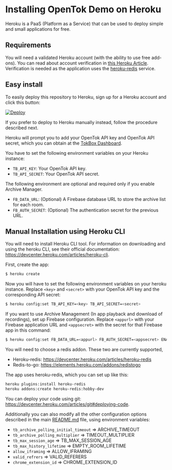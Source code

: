 # Installing OpenTok Demo on Heroku

Heroku is a PaaS (Platform as a Service) that can be used to deploy simple and small applications
for free.

## Requirements

You will need a validated Heroku account (with the ability to use free add-ons). You can read about account verification in [this Heroku Article](https://devcenter.heroku.com/articles/account-verification). Verification is needed as the application uses the [heroku-redis](https://devcenter.heroku.com/articles/heroku-redis) service.

## Easy install

To easily deploy this repository to Heroku, sign up for a Heroku account and click this
button:

[![Deploy](https://www.herokucdn.com/deploy/button.svg)](https://heroku.com/deploy?template=https://github.com/opentok/opentok-demo)

If you prefer to deploy to Heroku manually instead, follow the procedure described next.

Heroku will prompt you to add your OpenTok API key and OpenTok API secret, which you can obtain at the [TokBox Dashboard](https://tokbox.com/account).

You have to set the following environment variables on your Heroku instance:

- `TB_API_KEY`: Your OpenTok API key.
- `TB_API_SECRET`: Your OpenTok API secret.

The following environment are optional and required only if you enable Archive Manager.

- `FB_DATA_URL`: (Optional) A Firebase database URL to store the archive list for each room.
- `FB_AUTH_SECRET`: (Optional) The authentication secret for the previous URL.

## Manual Installation using Heroku CLI

You will need to install Heroku CLI tool. For information on downloading and using the heroku CLI, see their official documentation: https://devcenter.heroku.com/articles/heroku-cli.

First, create the app:

```sh
$ heroku create
```

Now you will have to set the following environment variables on your heroku instance. Replace `<key>` and `<secret>` with your OpenTok API key and the corresponding API secret:

```sh
$ heroku config:set TB_API_KEY=<key> TB_API_SECRET=<secret>
```

If you want to use Archive Management (In app playback and download of recordings), set up Firebase configuration. Replace `<appurl>` with your Firebase application URL and `<appsecret>` with the secret for that Firebase app in this command:

```sh
$ heroku config:set FB_DATA_URL=<appurl> FB_AUTH_SECRET=<appsecret> ENABLE_ARCHIVE_MANAGER=true
```

You will need to choose a redis addon. These two are currently supported,
 - Heroku-redis: https://devcenter.heroku.com/articles/heroku-redis
 - Redis-to-go: https://elements.heroku.com/addons/redistogo

The app uses heroku-redis, which you can set up like this:

```sh
heroku plugins:install heroku-redis
heroku addons:create heroku-redis:hobby-dev
```

You can deploy your code using git: https://devcenter.heroku.com/articles/git#deploying-code.

Additionally you can also modify all the other configuration options described in the main
[README.md](README.md) file, using environment variables:

- `tb_archive_polling_initial_timeout` => ARCHIVE_TIMEOUT
- `tb_archive_polling_multiplier` => TIMEOUT_MULTIPLIER
- `tb_max_session_age` => TB_MAX_SESSION_AGE
- `tb_max_history_lifetime` => EMPTY_ROOM_LIFETIME
- `allow_iframing` => ALLOW_IFRAMING
- `valid_refrers` => VALID_REFERERS
- `chrome_extension_id` => CHROME_EXTENSION_ID
